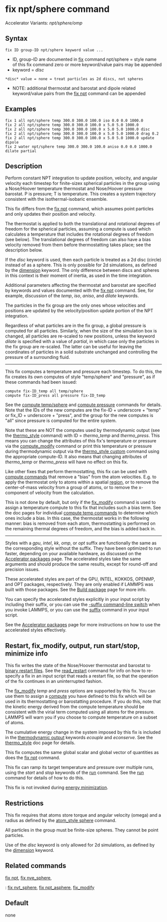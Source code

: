 # fix npt/sphere command

Accelerator Variants: *npt/sphere/omp*

## Syntax

    fix ID group-ID npt/sphere keyword value ...

-   ID, group-ID are documented in [fix](fix) command npt/sphere = style
    name of this fix command zero or more keyword/value pairs may be
    appended
-   keyword = *disc*

<!-- -->

    *disc* value = none = treat particles as 2d discs, not spheres

-   NOTE: additional thermostat and barostat and dipole related
    keyword/value pairs from the [fix npt](fix_nh) command can be
    appended

## Examples

``` LAMMPS
fix 1 all npt/sphere temp 300.0 300.0 100.0 iso 0.0 0.0 1000.0
fix 2 all npt/sphere temp 300.0 300.0 100.0 x 5.0 5.0 1000.0
fix 2 all npt/sphere temp 300.0 300.0 100.0 x 5.0 5.0 1000.0 disc
fix 2 all npt/sphere temp 300.0 300.0 100.0 x 5.0 5.0 1000.0 drag 0.2
fix 2 all npt/sphere temp 300.0 300.0 100.0 x 5.0 5.0 1000.0 update dipole
fix 2 water npt/sphere temp 300.0 300.0 100.0 aniso 0.0 0.0 1000.0 dilate partial
```

## Description

Perform constant NPT integration to update position, velocity, and
angular velocity each timestep for finite-sizex spherical particles in
the group using a Nose/Hoover temperature thermostat and Nose/Hoover
pressure barostat. P is pressure; T is temperature. This creates a
system trajectory consistent with the isothermal-isobaric ensemble.

This fix differs from the [fix npt](fix_nh) command, which assumes point
particles and only updates their position and velocity.

The thermostat is applied to both the translational and rotational
degrees of freedom for the spherical particles, assuming a compute is
used which calculates a temperature that includes the rotational degrees
of freedom (see below). The translational degrees of freedom can also
have a bias velocity removed from them before thermostatting takes
place; see the description below.

If the *disc* keyword is used, then each particle is treated as a 2d
disc (circle) instead of as a sphere. This is only possible for 2d
simulations, as defined by the [dimension](dimension) keyword. The only
difference between discs and spheres in this context is their moment of
inertia, as used in the time integration.

Additional parameters affecting the thermostat and barostat are
specified by keywords and values documented with the [fix npt](fix_nh)
command. See, for example, discussion of the *temp*, *iso*, *aniso*, and
*dilate* keywords.

The particles in the fix group are the only ones whose velocities and
positions are updated by the velocity/position update portion of the NPT
integration.

Regardless of what particles are in the fix group, a global pressure is
computed for all particles. Similarly, when the size of the simulation
box is changed, all particles are re-scaled to new positions, unless the
keyword *dilate* is specified with a value of *partial*, in which case
only the particles in the fix group are re-scaled. The latter can be
useful for leaving the coordinates of particles in a solid substrate
unchanged and controlling the pressure of a surrounding fluid.

------------------------------------------------------------------------

This fix computes a temperature and pressure each timestep. To do this,
the fix creates its own computes of style \"temp/sphere\" and
\"pressure\", as if these commands had been issued:

``` LAMMPS
compute fix-ID_temp all temp/sphere
compute fix-ID_press all pressure fix-ID_temp
```

See the [compute temp/sphere](compute_temp_sphere) and [compute
pressure](compute_pressure) commands for details. Note that the IDs of
the new computes are the fix-ID + underscore + \"temp\" or fix_ID +
underscore + \"press\", and the group for the new computes is \"all\"
since pressure is computed for the entire system.

Note that these are NOT the computes used by thermodynamic output (see
the [thermo_style](thermo_style) command) with ID = *thermo_temp* and
*thermo_press*. This means you can change the attributes of this fix\'s
temperature or pressure via the [compute_modify](compute_modify) command
or print this temperature or pressure during thermodynamic output via
the [thermo_style custom](thermo_style) command using the appropriate
compute-ID. It also means that changing attributes of *thermo_temp* or
*thermo_press* will have no effect on this fix.

Like other fixes that perform thermostatting, this fix can be used with
[compute commands](compute) that remove a \"bias\" from the atom
velocities. E.g. to apply the thermostat only to atoms within a spatial
[region](region), or to remove the center-of-mass velocity from a group
of atoms, or to remove the x-component of velocity from the calculation.

This is not done by default, but only if the [fix_modify](fix_modify)
command is used to assign a temperature compute to this fix that
includes such a bias term. See the doc pages for individual [compute
temp commands](compute) to determine which ones include a bias. In this
case, the thermostat works in the following manner: bias is removed from
each atom, thermostatting is performed on the remaining thermal degrees
of freedom, and the bias is added back in.

------------------------------------------------------------------------

Styles with a *gpu*, *intel*, *kk*, *omp*, or *opt* suffix are
functionally the same as the corresponding style without the suffix.
They have been optimized to run faster, depending on your available
hardware, as discussed on the [Accelerator packages](Speed_packages)
page. The accelerated styles take the same arguments and should produce
the same results, except for round-off and precision issues.

These accelerated styles are part of the GPU, INTEL, KOKKOS, OPENMP, and
OPT packages, respectively. They are only enabled if LAMMPS was built
with those packages. See the [Build package](Build_package) page for
more info.

You can specify the accelerated styles explicitly in your input script
by including their suffix, or you can use the [-suffix command-line
switch](Run_options) when you invoke LAMMPS, or you can use the
[suffix](suffix) command in your input script.

See the [Accelerator packages](Speed_packages) page for more
instructions on how to use the accelerated styles effectively.

## Restart, fix_modify, output, run start/stop, minimize info

This fix writes the state of the Nose/Hoover thermostat and barostat to
[binary restart files](restart). See the [read_restart](read_restart)
command for info on how to re-specify a fix in an input script that
reads a restart file, so that the operation of the fix continues in an
uninterrupted fashion.

The [fix_modify](fix_modify) *temp* and *press* options are supported by
this fix. You can use them to assign a [compute](compute) you have
defined to this fix which will be used in its thermostatting or
barostatting procedure. If you do this, note that the kinetic energy
derived from the compute temperature should be consistent with the
virial term computed using all atoms for the pressure. LAMMPS will warn
you if you choose to compute temperature on a subset of atoms.

The cumulative energy change in the system imposed by this fix is
included in the [thermodynamic output](thermo_style) keywords *ecouple*
and *econserve*. See the [thermo_style](thermo_style) doc page for
details.

This fix computes the same global scalar and global vector of quantities
as does the [fix npt](fix_nh) command.

This fix can ramp its target temperature and pressure over multiple
runs, using the *start* and *stop* keywords of the [run](run) command.
See the [run](run) command for details of how to do this.

This fix is not invoked during [energy minimization](minimize).

## Restrictions

This fix requires that atoms store torque and angular velocity (omega)
and a radius as defined by the [atom_style sphere](atom_style) command.

All particles in the group must be finite-size spheres. They cannot be
point particles.

Use of the *disc* keyword is only allowed for 2d simulations, as defined
by the [dimension](dimension) keyword.

## Related commands

[fix npt](fix_nh), [fix nve_sphere](fix_nve_sphere),

:   [fix nvt_sphere](fix_nvt_sphere), [fix
    npt_asphere](fix_npt_asphere), [fix_modify](fix_modify)

## Default

none

